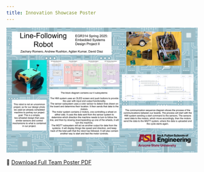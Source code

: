 ```yaml
---
title: Innovation Showcase Poster
---
```


![Team Poster Preview](images/poster.png)

📄 [Download Full Team Poster PDF](images/Tposter.pdf)
